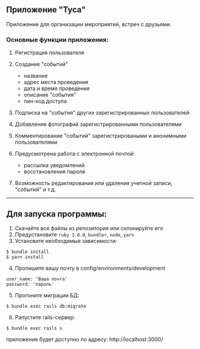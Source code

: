 ## Приложение "Туса" 

Приложение для организации мероприятий, встреч с друзьями.

### Основные функции приложения:

1. Регистрация пользователя

2. Создание "событий"
    - название
    - адрес места проведения
    - дата и время проведения
    - описание "события"
    - пин-код доступа

3. Подписка на "события" других зарегистрированных пользователей

4. Добавление фотографий зарегистрированными пользователями

5. Комментирование "событий" зарегистрироваными и анонимными пользователями

6. Предусмотрена работа с электронной почтой:
    - рассылка уведомлений
    - восстановления пароля

7. Возможность редактирования или удаления учетной записи, "событий" и т.д.

___
## Для запуска программы:

1. Скачайте все файлы из репозитория или склонируйте его
2. Предустановите ```ruby 3.0.0```, ```bundler```, ```node```, ```yarn```
3. Установите необходимые зависимости:
```
$ bundle install
$ yarn install
```
4. Пропишите вашу почту в config/environments/development 
```
user_name: 'Ваша почта'
password: 'пароль'
```

5. Прогоните миграции БД:
```
$ bundle exec rails db:migrate
```
6. Pапустите rails-сервер:
```
$ bundle exec rails s
```
приложение будет доступно по адресу: http://localhost:3000/

